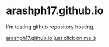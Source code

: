 # arashph17.github.io
I'm testing github repository hosting. 

[arashph17.github.io just click on me :)](https://arashph17.github.io)
